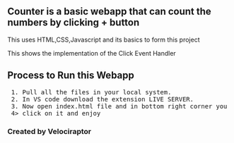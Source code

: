 ## Counter is a basic webapp that can count the numbers by clicking + button
<p>This uses HTML,CSS,Javascript and its basics to form this project</p>
<p>This shows the implementation of the Click Event Handler</p>

## Process to Run this Webapp
<pre>
 1. Pull all the files in your local system.
 2. In VS code download the extension LIVE SERVER.
 3. Now open index.html file and in bottom right corner you will see GO Live button in taskbar of the vs code.
 4> click on it and enjoy
</pre>


<h3>Created by Velociraptor</h3>
